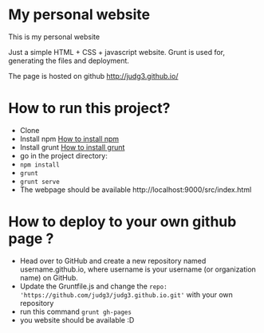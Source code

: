 # My personal website
This is my personal website

Just a simple HTML + CSS + javascript website. Grunt is used for, generating the files and deployment.

The page is hosted on github http://judg3.github.io/

# How to run this project?
* Clone
* Install npm [How to install npm](https://docs.npmjs.com/getting-started/installing-node)
* Install grunt [How to install grunt](http://gruntjs.com/installing-grunt)
* go in the project directory:
* `npm install`
* `grunt`
* `grunt serve`
* The webpage should be available http://localhost:9000/src/index.html

# How to deploy to your own github page ?
* Head over to GitHub and create a new repository named username.github.io, where username is your username (or organization name) on GitHub.
* Update the Gruntfile.js and change the `repo: 'https://github.com/judg3/judg3.github.io.git'` with your own repository
* run this command `grunt gh-pages`
* you website should be available :D
